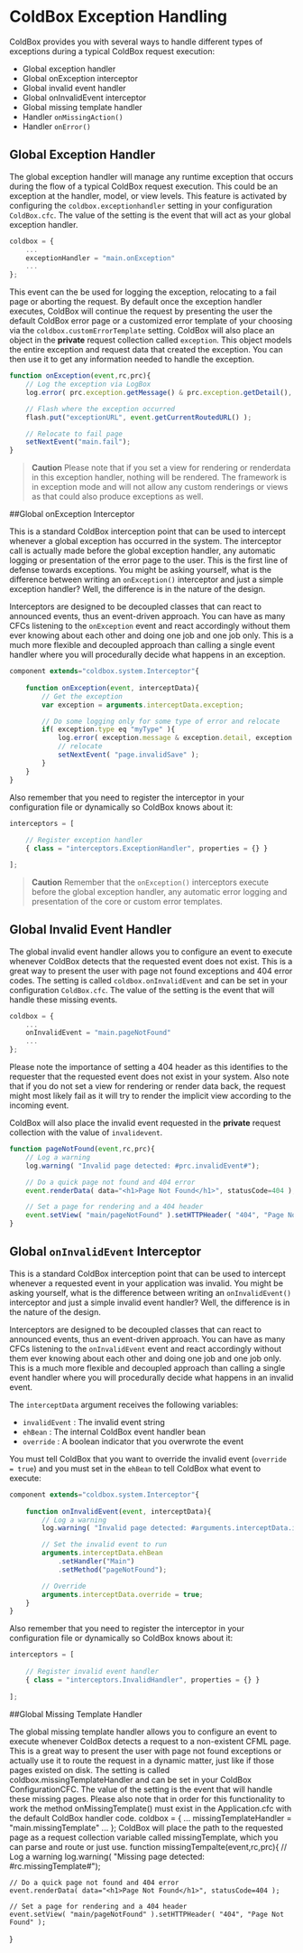 # ColdBox Exception Handling

ColdBox provides you with several ways to handle different types of exceptions during a typical ColdBox request execution:

* Global exception handler
* Global onException interceptor
* Global invalid event handler
* Global onInvalidEvent interceptor
* Global missing template handler
* Handler `onMissingAction()`
* Handler `onError()`

## Global Exception Handler

The global exception handler will manage any runtime exception that occurs during the flow of a typical ColdBox request execution. This could be an exception at the handler, model, or view levels. This feature is activated by configuring the `coldbox.exceptionhandler` setting in your configuration `ColdBox.cfc`. The value of the setting is the event that will act as your global exception handler.

```js
coldbox = {
	...
	exceptionHandler = "main.onException"
	...
};
```

This event can the be used for logging the exception, relocating to a fail page or aborting the request. By default once the exception handler executes, ColdBox will continue the request by presenting the user the default ColdBox error page or a customized error template of your choosing via the `coldbox.customErrorTemplate` setting. ColdBox will also place an object in the **private** request collection called `exception`. This object models the entire exception and request data that created the exception. You can then use it to get any information needed to handle the exception.

```js
function onException(event,rc,prc){
	// Log the exception via LogBox
	log.error( prc.exception.getMessage() & prc.exception.getDetail(), prc.exception.getMemento() );

	// Flash where the exception occurred
	flash.put("exceptionURL", event.getCurrentRoutedURL() );

	// Relocate to fail page
	setNextEvent("main.fail");
}
```

> **Caution** Please note that if you set a view for rendering or renderdata in this exception handler, nothing will be rendered. The framework is in exception mode and will not allow any custom renderings or views as that could also produce exceptions as well.

##Global onException Interceptor

This is a standard ColdBox interception point that can be used to intercept whenever a global exception has occurred in the system. The interceptor call is actually made before the global exception handler, any automatic logging or presentation of the error page to the user. This is the first line of defense towards exceptions. You might be asking yourself, what is the difference between writing an `onException()` interceptor and just a simple exception handler? Well, the difference is in the nature of the design. 

Interceptors are designed to be decoupled classes that can react to announced events, thus an event-driven approach. You can have as many CFCs listening to the `onException` event and react accordingly without them ever knowing about each other and doing one job and one job only. This is a much more flexible and decoupled approach than calling a single event handler where you will procedurally decide what happens in an exception.

```js
component extends="coldbox.system.Interceptor"{
	
	function onException(event, interceptData){
		// Get the exception
		var exception = arguments.interceptData.exception;

		// Do some logging only for some type of error and relocate
		if( exception.type eq "myType" ){
			log.error( exception.message & exception.detail, exception );
			// relocate
			setNextEvent( "page.invalidSave" );
		}
	}
}
```

Also remember that you need to register the interceptor in your configuration file or dynamically so ColdBox knows about it:

```js
interceptors = [
	
	// Register exception handler
	{ class = "interceptors.ExceptionHandler", properties = {} }

];
```

> **Caution** Remember that the `onException()` interceptors execute before the global exception handler, any automatic error logging and presentation of the core or custom error templates.



## Global Invalid Event Handler

The global invalid event handler allows you to configure an event to execute whenever ColdBox detects that the requested event does not exist. This is a great way to present the user with page not found exceptions and 404 error codes. The setting is called `coldbox.onInvalidEvent` and can be set in your configuration `ColdBox.cfc`. The value of the setting is the event that will handle these missing events.

```js
coldbox = {
	...
	onInvalidEvent = "main.pageNotFound"
	...
};
```

Please note the importance of setting a 404 header as this identifies to the requester that the requested event does not exist in your system. Also note that if you do not set a view for rendering or render data back, the request might most likely fail as it will try to render the implicit view according to the incoming event. 

ColdBox will also place the invalid event requested in the **private** request collection with the value of `invalidevent`.

```js
function pageNotFound(event,rc,prc){
	// Log a warning
	log.warning( "Invalid page detected: #prc.invalidEvent#");

	// Do a quick page not found and 404 error
	event.renderData( data="<h1>Page Not Found</h1>", statusCode=404 );

	// Set a page for rendering and a 404 header
	event.setView( "main/pageNotFound" ).setHTTPHeader( "404", "Page Not Found" );
}
```


## Global `onInvalidEvent` Interceptor

This is a standard ColdBox interception point that can be used to intercept whenever a requested event in your application was invalid. You might be asking yourself, what is the difference between writing an `onInvalidEvent()` interceptor and just a simple invalid event handler? Well, the difference is in the nature of the design. 

Interceptors are designed to be decoupled classes that can react to announced events, thus an event-driven approach. You can have as many CFCs listening to the `onInvalidEvent` event and react accordingly without them ever knowing about each other and doing one job and one job only. This is a much more flexible and decoupled approach than calling a single event handler where you will procedurally decide what happens in an invalid event.

The `interceptData` argument receives the following variables:

* `invalidEvent` : The invalid event string
* `ehBean` : The internal ColdBox event handler bean
* `override` : A boolean indicator that you overwrote the event


You must tell ColdBox that you want to override the invalid event (`override = true`) and you must set in the `ehBean` to tell ColdBox what event to execute:

```js
component extends="coldbox.system.Interceptor"{
	
	function onInvalidEvent(event, interceptData){
		// Log a warning
		log.warning( "Invalid page detected: #arguments.interceptData.invalidEvent#");

		// Set the invalid event to run
		arguments.interceptData.ehBean
		    .setHandler("Main")
		    .setMethod("pageNotFound");

		// Override
		arguments.interceptData.override = true;
	}
}
```

Also remember that you need to register the interceptor in your configuration file or dynamically so ColdBox knows about it:

```js
interceptors = [
	
	// Register invalid event handler
	{ class = "interceptors.InvalidHandler", properties = {} }
	
];
```


##Global Missing Template Handler

The global missing template handler allows you to configure an event to execute whenever ColdBox detects a request to a non-existent CFML page. This is a great way to present the user with page not found exceptions or actually use it to route the request in a dynamic matter, just like if those pages existed on disk. The setting is called coldbox.missingTemplateHandler and can be set in your ColdBox ConfigurationCFC. The value of the setting is the event that will handle these missing pages. Please also note that in order for this functionality to work the method onMissingTemplate() must exist in the Application.cfc with the default ColdBox handler code.
coldbox = {
	...
	missingTemplateHandler = "main.missingTemplate"
	...
};
ColdBox will place the path to the requested page as a request collection variable called missingTemplate, which you can parse and route or just use.
function missingTempalte(event,rc,prc){
	// Log a warning
	log.warning( "Missing page detected: #rc.missingTemplate#");

	// Do a quick page not found and 404 error
	event.renderData( data="<h1>Page Not Found</h1>", statusCode=404 );

	// Set a page for rendering and a 404 header
	event.setView( "main/pageNotFound" ).setHTTPHeader( "404", "Page Not Found" );
}

